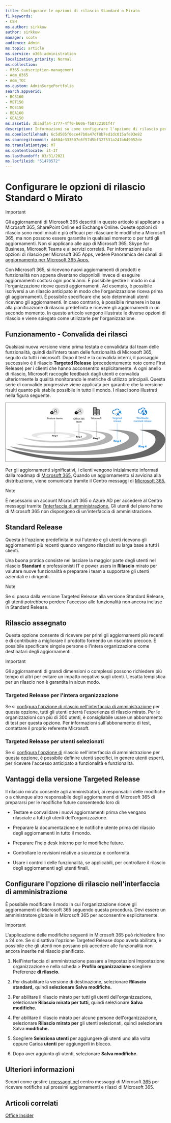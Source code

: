 ```yaml
---
title: Configurare le opzioni di rilascio Standard o Mirato
f1.keywords:
- CSH
ms.author: sirkkuw
author: sirkkuw
manager: scotv
audience: Admin
ms.topic: article
ms.service: o365-administration
localization_priority: Normal
ms.collection:
- M365-subscription-management
- Adm_O365
- Adm_TOC
ms.custom: AdminSurgePortfolio
search.appverid:
- BCS160
- MET150
- MOE150
- BEA160
- GEA150
ms.assetid: 3b3adfa4-1777-4ff0-b606-fb8732101f47
description: Informazioni su come configurare l'opzione di rilascio per gli aggiornamenti di nuovi prodotti e funzionalità nell'interfaccia di amministrazione di Microsoft 365.
ms.openlocfilehash: 6c5d505f0ece47b0a47df8b7ed1dc015afe93e82
ms.sourcegitcommit: d4604e333507c6f57d5bf327531a241b649052de
ms.translationtype: MT
ms.contentlocale: it-IT
ms.lasthandoff: 03/31/2021
ms.locfileid: "51470572"
---
```

# <a name="set-up-the-standard-or-targeted-release-options"></a>Configurare le opzioni di rilascio Standard o Mirato

> [!IMPORTANT]
> Gli aggiornamenti di Microsoft 365 descritti in questo articolo si applicano a Microsoft 365, SharePoint Online ed Exchange Online. Queste opzioni di rilascio sono modi mirati e più efficaci per rilasciare le modifiche a Microsoft 365, ma non possono essere garantite in qualsiasi momento o per tutti gli aggiornamenti. Non si applicano alle app di Microsoft 365, Skype for Business, Microsoft Teams e ai servizi correlati. Per informazioni sulle opzioni di rilascio per Microsoft 365 Apps, vedere Panoramica dei canali di [aggiornamento per Microsoft 365 Apps.](/deployoffice/overview-update-channels)

Con Microsoft 365, si ricevono nuovi aggiornamenti di prodotti e funzionalità non appena diventano disponibili invece di eseguire aggiornamenti costosi ogni pochi anni. È possibile gestire il modo in cui l'organizzazione riceve questi aggiornamenti. Ad esempio, è possibile iscriversi a un rilascio anticipato in modo che l'organizzazione riceva prima gli aggiornamenti. È possibile specificare che solo determinati utenti ricevano gli aggiornamenti. In caso contrario, è possibile rimanere in base alla pianificazione di rilascio predefinita e ricevere gli aggiornamenti in un secondo momento. In questo articolo vengono illustrate le diverse opzioni di rilascio e viene spiegato come utilizzarle per l'organizzazione.

## <a name="how-it-works---release-validation"></a>Funzionamento - Convalida dei rilasci

Qualsiasi nuova versione viene prima testata e convalidata dal team delle funzionalità, quindi dall'intero team delle funzionalità di Microsoft 365, seguito da tutti i microsoft. Dopo il test e la convalida interni, il passaggio successivo è il rilascio **Targeted Release** (precedentemente noto come First Release) per i clienti che hanno acconsentito esplicitamente. A ogni anello di rilascio, Microsoft raccoglie feedback dagli utenti e convalida ulteriormente la qualità monitorando le metriche di utilizzo principali. Questa serie di convalide progressive viene applicata per garantire che la versione risulti quanto più stabile possibile in tutto il mondo. I rilasci sono illustrati nella figura seguente. 
  
![Rilasciare gli anelli di convalida per Microsoft 365](../../media/73611ed3-2d8c-4e7b-8074-9f03b239f9ed.png)
  
Per gli aggiornamenti significativi, i clienti vengono inizialmente informati dalla roadmap di [Microsoft 365.](https://products.office.com/business/office-365-roadmap) Quando un aggiornamento si avvicina alla distribuzione, viene comunicato tramite il Centro messaggi di [Microsoft 365.](https://admin.microsoft.com/Adminportal/Home?source=applauncher#/MessageCenter)

> [!NOTE]
> È necessario un account Microsoft 365 o Azure AD per accedere al Centro messaggi tramite [l'interfaccia di amministrazione.](/office365/admin/admin-overview/about-the-admin-center) Gli utenti del piano home di Microsoft 365 non dispongono di un'interfaccia di amministrazione.


## <a name="standard-release"></a>Standard Release

Questa è l'opzione predefinita in cui l'utente e gli utenti ricevono gli aggiornamenti più recenti quando vengono rilasciati su larga base a tutti i clienti.
  
Una buona pratica consiste nel lasciare la maggior parte degli utenti nel rilascio **Standard** e professionisti IT e power users in **Rilascio** mirato per valutare nuove funzionalità e preparare i team a supportare gli utenti aziendali e i dirigenti. 
  
> [!NOTE]
> Se si passa dalla versione Targeted Release alla versione Standard Release, gli utenti potrebbero perdere l'accesso alle funzionalità non ancora incluse in Standard Release. 
  
## <a name="targeted-release"></a>Rilascio assegnato

Questa opzione consente di ricevere per primi gli aggiornamenti più recenti e di contribuire a migliorare il prodotto fornendo un riscontro precoce. È possibile specificare singole persone o l'intera organizzazione come destinatari degli aggiornamenti.
  
> [!IMPORTANT]
> Gli aggiornamenti di grandi dimensioni o complessi possono richiedere più tempo di altri per evitare un impatto negativo sugli utenti. L'esatta tempistica per un rilascio non è garantita in alcun modo. 
  
### <a name="targeted-release-for-entire-organization"></a>Targeted Release per l'intera organizzazione

Se si [configura l'opzione di rilascio nell'interfaccia di amministrazione](#set-up-the-release-option-in-the-admin-center) per questa opzione, tutti gli utenti otterrà l'esperienza di rilascio mirato. Per le organizzazioni con più di 300 utenti, è consigliabile usare un abbonamento di test per questa opzione. Per informazioni sull'abbonamento di test, contattare il proprio referente Microsoft. 
  
### <a name="targeted-release-for-selected-users"></a>Targeted Release per utenti selezionati

Se si [configura l'opzione di](#set-up-the-release-option-in-the-admin-center) rilascio nell'interfaccia di amministrazione per questa opzione, è possibile definire utenti specifici, in genere utenti esperti, per ricevere l'accesso anticipato a funzionalità e funzionalità. 
  
## <a name="benefits-of-targeted-release"></a>Vantaggi della versione Targeted Release

Il rilascio mirato consente agli amministratori, ai responsabili delle modifiche o a chiunque altro responsabile degli aggiornamenti di Microsoft 365 di prepararsi per le modifiche future consentendo loro di:
  
- Testare e convalidare i nuovi aggiornamenti prima che vengano rilasciate a tutti gli utenti dell'organizzazione.
    
- Preparare la documentazione e le notifiche utente prima del rilascio degli aggiornamenti in tutto il mondo.
    
- Preparare l'help desk interno per le modifiche future.
    
- Controllare le revisioni relative a sicurezza e conformità.
    
- Usare i controlli delle funzionalità, se applicabili, per controllare il rilascio degli aggiornamenti agli utenti finali.
    
## <a name="set-up-the-release-option-in-the-admin-center"></a>Configurare l'opzione di rilascio nell'interfaccia di amministrazione

È possibile modificare il modo in cui l'organizzazione riceve gli aggiornamenti di Microsoft 365 seguendo questa procedura. Devi essere un amministratore globale in Microsoft 365 per acconsentire esplicitamente.
  
> [!IMPORTANT]
> L'applicazione delle modifiche seguenti in Microsoft 365 può richiedere fino a 24 ore. Se si disattiva l'opzione Targeted Release dopo averla abilitata, è possibile che gli utenti non possano più accedere alle funzionalità non ancora inserite nel rilascio pianificato. 
  
1. Nell'interfaccia di amministrazione passare a Impostazioni Impostazione organizzazione e nella scheda  >   **Profilo organizzazione** scegliere Preferenze **di rilascio.**

5. Per disabilitare la versione di destinazione, selezionare **Rilascio standard,** quindi **selezionare Salva modifiche.** 
    
6. Per abilitare il rilascio mirato per tutti gli utenti dell'organizzazione, selezionare **Rilascio mirato per tutti,** quindi selezionare **Salva modifiche.** 
    
7. Per abilitare il rilascio mirato per alcune persone dell'organizzazione, selezionare **Rilascio mirato per** gli utenti selezionati, quindi selezionare Salva **modifiche.** 
    
8. Scegliere **Seleziona utenti** per aggiungere gli utenti uno alla volta oppure Carica **utenti** per aggiungerli in blocco.
    
9. Dopo aver aggiunto gli utenti, selezionare **Salva modifiche.**


  
## <a name="learn-more"></a>Ulteriori informazioni

Scopri come gestire [i messaggi nel](/office365/admin/manage/message-center) centro messaggi di Microsoft [365](https://admin.microsoft.com/Adminportal/Home?source=applauncher#/MessageCenter) per ricevere notifiche sui prossimi aggiornamenti e rilasci di Microsoft 365.

## <a name="related-articles"></a>Articoli correlati

[Office Insider](https://insider.office.com/join/windows)

